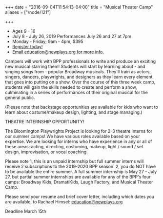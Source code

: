 +++
date = "2016-09-04T11:54:13-04:00"
title = "Musical Theater Camp"
aliases = ["/node/121"]

+++

* Ages 9 - 16
* July 8 - July 26, 2019 Performances July 26 and 27 at 7pm
* Monday - Friday; 9am - 4pm, $395
* [Register today!](http://services.bloomington.ivytech.edu/cll_local/cll_registration_form.html)
* [Email education@newplays.org for more info.](mailto:education@newplays.org)

Campers will work with BPP professionals to write and produce an exciting new musical starring them! Students will start by learning about - and singing songs from - popular Broadway musicals. They'll train as actors, singers, dancers, playwrights, and designers as they learn every element that goes into putting on a show. Over the course of this three week camp, students will gain the skills needed to create and perform a show, culminating in a series of performances of their original musical for the general public.

(Please note that backstage opportunities are available for kids who want to learn about costume/makeup design, lighting, and stage managing.)


THEATRE INTERNSHIP OPPORTUNITY!

The Bloomington Playwrights Project is looking for 2-3 theatre interns for our summer camps! We have various roles available based on your expertise. We are looking for interns who have experience in any or all of these areas: acting, directing, costuming, makeup, light / sound / set design, improvisation, or vocal coaching.

Please note 1, this is an unpaid internship but full summer interns will receive 2 subscriptions to the 2019-2020 BPP season. 2, you do NOT have to be available the entire summer. A full summer internship is May 27 - July 27, but partial summer internships are available for any of the BPP's four camps: Broadway Kids, DramatiKids, Laugh Factory, and Musical Theater Camp.

Please send your resume and brief cover letter, including which dates you are available, to Rachael Himsel: [education@newplays.org](mailto:education@newplays.org)

Deadline March 15th
